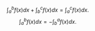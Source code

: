 $$\int _a ^b f(x) dx + \int _b ^c f(x) dx 
= \int _a ^c f(x) dx .$$ $$\int _a ^b f(x) dx = - \int _b ^a f(x) dx .$$
